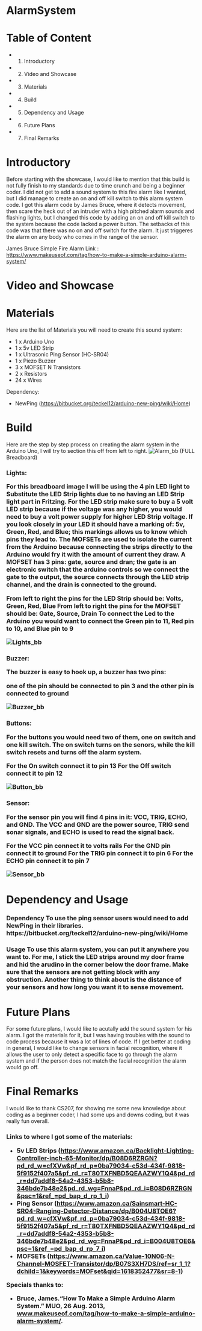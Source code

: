 # AlarmSystem
# Table of Content
* 1. Introductory 
* 2. Video and Showcase
* 3. Materials
* 4. Build
* 5. Dependency and Usage
* 6. Future Plans
* 7. Final Remarks
# Introductory

  Before starting with the showcase, I would like to mention that this build is not fully finish to my standards due to time crunch and being a beginner coder. I did not get to add a sound system to this fire alarm like I wanted, but I did manage to create an on and off kill switch to this alarm system code. I got this alarm code by James Bruce, where it detects movement, then scare the heck out of an intruder with a high pitched alarm sounds and flashing lights, but I changed this code by adding an on and off kill switch to the system because the code lacked a power button. The setbacks of this code was that there was no on and off switch for the alarm. It just triggeres the alarm on any body who comes in the range of the sensor. 
  
James Bruce Simple Fire Alarm Link : https://www.makeuseof.com/tag/how-to-make-a-simple-arduino-alarm-system/
# Video and Showcase
# Materials 

Here are the list of Materials you will need to create this sound system:
- 1 x Arduino Uno
- 1 x 5v LED Strip
- 1 x Ultrasonic Ping Sensor (HC-SR04) 
- 1 x Piezo Buzzer
- 3 x MOFSET N Transistors
- 2 x Resistors
- 24 x Wires

Dependency:
- NewPing (https://bitbucket.org/teckel12/arduino-new-ping/wiki/Home)
# Build

  Here are the step by step process on creating the alarm system in the Arduino Uno, I will try to section this off from left to right. 
  ![Alarm_bb](https://user-images.githubusercontent.com/79666499/114623686-d4788000-9c6c-11eb-8e68-5877ed601503.png)
  (FULL Breadboard) 
  
  <h3> Lights: 
  
  For this breadboard image I will be using the 4 pin LED light to Substitute the LED Strip lights due to no having an LED Strip light part in Fritzing. For the LED strip make sure to buy a 5 volt LED strip because if the voltage was any higher, you would need to buy a volt power supply for higher LED Strip voltage. If you look closely in your LED it should have a marking of: 5v, Green, Red, and Blue; this markings allows us to know which pins they lead to. The MOFSETs are used to isolate the current from the Arduino because connecting the strips directly to the Arduino would fry it with the amount of current they draw. A MOFSET has 3 pins: gate, source and dran; the gate is an electronic switch that the arduino controls so we connect the gate to the output, the source connects through the LED strip channel, and the drain is connected to the ground. 
  
  From left to right the pins for the LED Strip should be: Volts, Green, Red, Blue
  From left to right the pins for the MOFSET should be: Gate, Source, Drain
  To connect the Led to the Arduino you would want to connect the Green pin to 11, Red pin to 10, and Blue pin to 9
  
![Lights_bb](https://user-images.githubusercontent.com/79666499/114625024-e2c79b80-9c6e-11eb-8e84-6f15e976f5f5.png)

<h3> Buzzer:
  
  The buzzer is easy to hook up, a buzzer has two pins: 
  
  one of the pin should be connected to pin 3
  and the other pin is connected to ground
  
  ![Buzzer_bb](https://user-images.githubusercontent.com/79666499/114625382-684b4b80-9c6f-11eb-9b4d-d3ded067d04c.png)
  
<h3> Buttons: 
  
  For the buttons you would need two of them, one on switch and one kill switch. The on switch turns on the senors, while the kill switch resets and turns off the alarm system. 
  
  For the On switch connect it to pin 13
  For the Off switch connect it to pin 12
  
  ![Button_bb](https://user-images.githubusercontent.com/79666499/114625647-ce37d300-9c6f-11eb-84f1-b6b3af9263c4.png)

<h3> Sensor: 
  
  For the sensor pin you will find 4 pins in it: VCC, TRIG, ECHO, and GND. The VCC and GND are the power source, TRIG send sonar signals, and ECHO is used to read the signal back. 
  
  For the VCC pin connect it to volts rails
  For the GND pin connect it to ground
  For the TRIG pin connect it to pin 6
  For the ECHO pin connect it to pin 7
  
  ![Sensor_bb](https://user-images.githubusercontent.com/79666499/114626312-c7f62680-9c70-11eb-91de-6ae70039a745.png)
  
# Dependency and Usage

<h3> Dependency
To use the ping sensor users would need to add NewPing in their libraries. https://bitbucket.org/teckel12/arduino-new-ping/wiki/Home

<h3> Usage
  To use this alarm system, you can put it anywhere you want to. For me, I stick the LED strips around my door frame and hid the arudino in the corner below the door frame. Make sure that the sensors are not getting block with any obstruction. Another thing to think about is the distance of your sensors and how long you want it to sense movement. 
  
# Future Plans

For some future plans, I would like to acutally add the sound system for his alarm. I got the materials for it, but I was having troubles with the sound to code process because it was a lot of lines of code. If I get better at coding in general, I would like to change sensors in facial recognition, where it allows the user to only detect a specific face to go through the alarm system and if the person does not match the facial recognition the alarm would go off. 

# Final Remarks

I would like to thank CS207, for showing me some new knowledge about coding as a beginner coder, I had some ups and downs coding, but it was really fun overall. 

<h3> Links to where I got some of the materials:
  
  * 5v LED Strips (https://www.amazon.ca/Backlight-Lighting-Controller-inch-65-Monitor/dp/B08D6RZRGN?pd_rd_w=cfXVw&pf_rd_p=0ba79034-c53d-434f-9818-5f9152f407a5&pf_rd_r=T80TXFNBD5QEAAZWY1Q4&pd_rd_r=dd7addf8-54a2-4353-b5b8-346bde7b48e2&pd_rd_wg=FnnaP&pd_rd_i=B08D6RZRGN&psc=1&ref_=pd_bap_d_rp_1_i)
  * Ping Sensor (https://www.amazon.ca/Sainsmart-HC-SR04-Ranging-Detector-Distance/dp/B004U8TOE6?pd_rd_w=cfXVw&pf_rd_p=0ba79034-c53d-434f-9818-5f9152f407a5&pf_rd_r=T80TXFNBD5QEAAZWY1Q4&pd_rd_r=dd7addf8-54a2-4353-b5b8-346bde7b48e2&pd_rd_wg=FnnaP&pd_rd_i=B004U8TOE6&psc=1&ref_=pd_bap_d_rp_7_i)
  * MOFSETs (https://www.amazon.ca/Value-10N06-N-Channel-MOSFET-Transistor/dp/B07S3XH7DS/ref=sr_1_1?dchild=1&keywords=MOFset&qid=1618352477&sr=8-1)

Specials thanks to:

* Bruce, James.“How To Make a Simple Arduino Alarm System.” MUO, 26 Aug. 2013, www.makeuseof.com/tag/how-to-make-a-simple-arduino-alarm-system/. 
